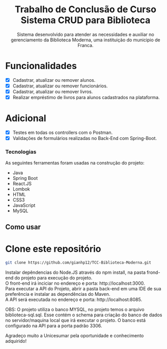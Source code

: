 <h1 align="center">Trabalho de Conclusão de Curso</br>
Sistema CRUD para Biblioteca
</h1>

<p align="center">
  Sistema desenvolvido para atender as necessidades e auxiliar no gerenciamento da Biblioteca Moderna, uma instituição do municipio de Franca.
</p>



# Funcionalidades

- [x] Cadastrar, atualizar ou remover alunos.
- [x] Cadastrar, atualizar ou remover funcionários.
- [x] Cadastrar, atualizar ou remover livros.
- [x] Realizar empréstimo de livros para alunos cadastrados na plataforma.

# Adicional

- [x] Testes em todas os controllers com o Postman.
- [x] Validações de formulários realizadas no Back-End com Spring-Boot.

### Tecnologias

As seguintes ferramentas foram usadas na construção do projeto:

- Java
- Spring Boot
- React.JS
- Lombok
- HTML
- CSS3
- JavaScript
- MySQL


## Como usar

# Clone este repositório
```bash
git clone https://github.com/gianhp12/TCC-Biblioteca-Moderna.git

```


 Instalar depêndencias do Node.JS através do npm install, na pasta frond-end do projeto para execução do projeto.</br>
 O front-end irá inciciar no endereço e porta: http://localhost:3000.</br>
 Para executar a API do Projeto, abrir a pasta back-end em uma IDE de sua preferência e instalar as dependências do Maven.</br>
 A API será executada no endereço e porta: http://localhost:8085.</br>

 OBS: O projeto utiliza o banco MYSQL, no projeto temos o arquivo biblioteca-sql.sql. Esse contém o schema para criação do banco de dados no servidor/maquina local que irá executar o projeto. O banco está configurado na API para a porta padrão 3306.



Agradeço muito a Unicesumar pela oportunidade e conhecimento adquirido!



